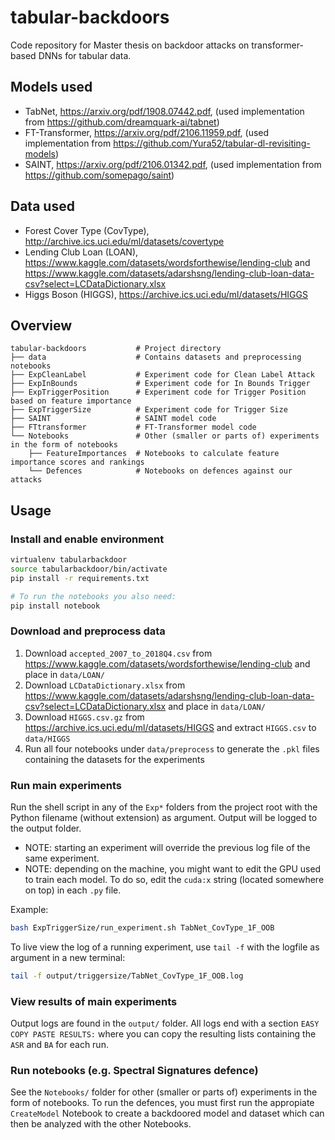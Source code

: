 # tabular-backdoors
Code repository for Master thesis on backdoor attacks on transformer-based DNNs for tabular data.

## Models used

- TabNet, https://arxiv.org/pdf/1908.07442.pdf, (used implementation from https://github.com/dreamquark-ai/tabnet)
- FT-Transformer, https://arxiv.org/pdf/2106.11959.pdf, (used implementation from https://github.com/Yura52/tabular-dl-revisiting-models)
- SAINT, https://arxiv.org/pdf/2106.01342.pdf, (used implementation from https://github.com/somepago/saint)

## Data used

- Forest Cover Type (CovType), http://archive.ics.uci.edu/ml/datasets/covertype
- Lending Club Loan (LOAN), https://www.kaggle.com/datasets/wordsforthewise/lending-club and https://www.kaggle.com/datasets/adarshsng/lending-club-loan-data-csv?select=LCDataDictionary.xlsx
- Higgs Boson (HIGGS), https://archive.ics.uci.edu/ml/datasets/HIGGS

## Overview
```text
tabular-backdoors           # Project directory
├── data                    # Contains datasets and preprocessing notebooks
├── ExpCleanLabel           # Experiment code for Clean Label Attack
├── ExpInBounds             # Experiment code for In Bounds Trigger
├── ExpTriggerPosition      # Experiment code for Trigger Position based on feature importance
├── ExpTriggerSize          # Experiment code for Trigger Size
├── SAINT                   # SAINT model code
├── FTtransformer           # FT-Transformer model code
└── Notebooks               # Other (smaller or parts of) experiments in the form of notebooks
    ├── FeatureImportances  # Notebooks to calculate feature importance scores and rankings
    └── Defences            # Notebooks on defences against our attacks
```

## Usage

### Install and enable environment

```bash
virtualenv tabularbackdoor
source tabularbackdoor/bin/activate
pip install -r requirements.txt

# To run the notebooks you also need:
pip install notebook
```

### Download and preprocess data

1. Download `accepted_2007_to_2018Q4.csv` from https://www.kaggle.com/datasets/wordsforthewise/lending-club and place in `data/LOAN/`
2. Download `LCDataDictionary.xlsx` from https://www.kaggle.com/datasets/adarshsng/lending-club-loan-data-csv?select=LCDataDictionary.xlsx and place in `data/LOAN/`
3. Download `HIGGS.csv.gz` from https://archive.ics.uci.edu/ml/datasets/HIGGS and extract `HIGGS.csv` to `data/HIGGS`
4. Run all four notebooks under `data/preprocess` to generate the `.pkl` files containing the datasets for the experiments

### Run main experiments

Run the shell script in any of the `Exp*` folders from the project root with the Python filename (without extension) as argument. Output will be logged to the output folder.

- NOTE: starting an experiment will override the previous log file of the same experiment.
- NOTE: depending on the machine, you might want to edit the GPU used to train each model. To do so, edit the `cuda:x` string (located somewhere on top) in each `.py` file.

Example:
```bash
bash ExpTriggerSize/run_experiment.sh TabNet_CovType_1F_OOB
```

To live view the log of a running experiment, use `tail -f` with the logfile as argument in a new terminal:

```bash
tail -f output/triggersize/TabNet_CovType_1F_OOB.log
```

### View results of main experiments

Output logs are found in the `output/` folder. All logs end with a section `EASY COPY PASTE RESULTS:` where you can copy the resulting lists containing the `ASR` and `BA` for each run.

### Run notebooks (e.g. Spectral Signatures defence)

See the `Notebooks/` folder for other (smaller or parts of) experiments in the form of notebooks. To run the defences, you must first run the appropiate `CreateModel` Notebook to create a backdoored model and dataset which can then be analyzed with the other Notebooks.
